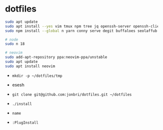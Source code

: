 # dotfiles

```sh
sudo apt update
sudo apt install --yes vim tmux npm tree jq openssh-server openssh-client g++ curl libssl-dev make net-tools
sudo npm install --global n yarn conny serve degit buffaloes seolaffub n

# node
sudo n 18

# neovim
sudo add-apt-repository ppa:neovim-ppa/unstable
sudo apt update
sudo apt install neovim
```

- `mkdir -p ~/dotfiles/tmp`

- esesh
- `git clone git@github.com:jonbri/dotfiles.git ~/dotfiles`
- `./install`
- `name`
- `:PlugInstall`


